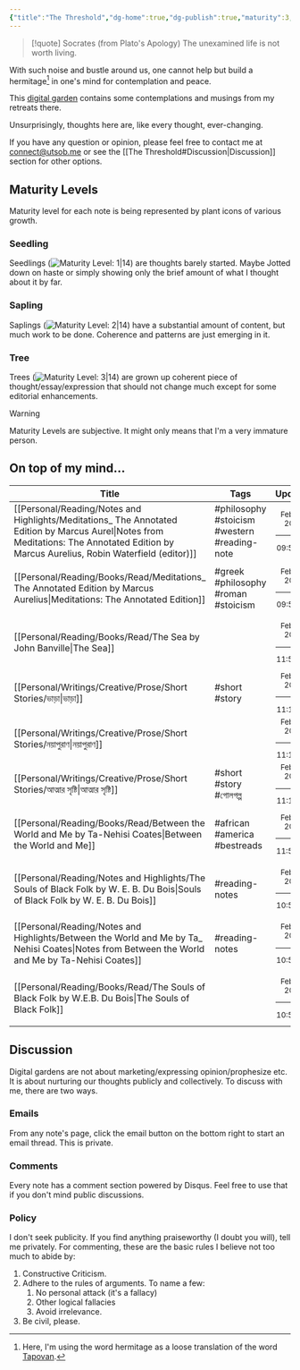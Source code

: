 ```yaml
---
{"title":"The Threshold","dg-home":true,"dg-publish":true,"maturity":3,"created":"2023-01-02T21:30:15+06:00","updated":"2023-02-09T13:02:17+06:00","dg-metatags":{"description":"Utsob's Digital Garden","og:description":"Utsob's Digital Garden"},"permalink":"/the-threshold/","metatags":{"description":"Utsob's Digital Garden","og:description":"Utsob's Digital Garden"},"tags":["gardenEntry"],"dgPassFrontmatter":true}
---
```


> [!quote] Socrates (from Plato's Apology)
> The unexamined life is not worth living.

With such noise and bustle around us, one cannot help but build a hermitage[^1] in one's mind for contemplation and peace.

This [digital garden](https://cagrimmett.com/notes/2020/11/08/what-are-digital-gardens/) contains some contemplations and musings from my retreats there.

Unsurprisingly, thoughts here are, like every thought, ever-changing.

If you have any question or opinion, please feel free to contact me at [connect@utsob.me](mailto:connect@utsob.me) or see the [[The Threshold#Discussion\|Discussion]] section for other options.

## Maturity Levels
Maturity level for each note is being represented by plant icons of various growth.

### Seedling
Seedlings (![Maturity Level: 1|14](https://hermitage.utsob.me/img/tree-1.svg)) are thoughts barely started. Maybe Jotted down on haste or simply showing only the brief amount of what I thought about it by far.

### Sapling
Saplings (![Maturity Level: 2|14](https://hermitage.utsob.me/img/tree-2.svg)) have a substantial amount of content, but much work to be done. Coherence and patterns are just emerging in it.

### Tree
Trees (![Maturity Level: 3|14](https://hermitage.utsob.me/img/tree-3.svg)) are grown up coherent piece of thought/essay/expression that should not change much except for some editorial enhancements.

> [!Warning] 
> Maturity Levels are subjective. It might only means that I'm a very immature person.


## On top of my mind…
| Title                                                                                                                                                                                        | Tags                                         | Updated                                                   | Created                                                   |
| -------------------------------------------------------------------------------------------------------------------------------------------------------------------------------------------- | -------------------------------------------- | --------------------------------------------------------- | --------------------------------------------------------- |
| [[Personal/Reading/Notes and Highlights/Meditations_ The Annotated Edition by Marcus Aurel\|Notes from Meditations: The Annotated Edition by Marcus Aurelius, Robin Waterfield (editor)]] | #philosophy #stoicism #western #reading-note | <center><small>Feb 12, 2023<hr/>09:55 PM</small></center> | <center><small>Feb 17, 2022<hr/>06:45 AM</small></center> |
| [[Personal/Reading/Books/Read/Meditations_ The Annotated Edition by Marcus Aurelius\|Meditations: The Annotated Edition]]                                                                 | #greek #philosophy #roman #stoicism          | <center><small>Feb 12, 2023<hr/>09:53 PM</small></center> | <center><small>Feb 07, 2022<hr/>12:00 AM</small></center> |
| [[Personal/Reading/Books/Read/The Sea by John Banville\|The Sea]]                                                                                                                         |                                              | <center><small>Feb 12, 2023<hr/>11:55 AM</small></center> | <center><small>Oct 06, 2022<hr/>12:00 AM</small></center> |
| [[Personal/Writings/Creative/Prose/Short Stories/ভাড়া\|ভাড়া]]                                                                                                                            | #short #story                                | <center><small>Feb 11, 2023<hr/>11:14 PM</small></center> | <center><small>Sep 22, 2021<hr/>06:27 PM</small></center> |
| [[Personal/Writings/Creative/Prose/Short Stories/নয়াপুরাণ\|নয়াপুরাণ]]                                                                                                                    |                                              | <center><small>Feb 11, 2023<hr/>11:13 PM</small></center> | <center><small>May 19, 2021<hr/>07:42 PM</small></center> |
| [[Personal/Writings/Creative/Prose/Short Stories/আত্মার সৃষ্টি\|আত্মার সৃষ্টি]]                                                                                                           | #short #story #গোলগল্প                       | <center><small>Feb 11, 2023<hr/>11:12 PM</small></center> | <center><small>Apr 12, 2020<hr/>05:30 PM</small></center> |
| [[Personal/Reading/Books/Read/Between the World and Me by Ta-Nehisi Coates\|Between the World and Me]]                                                                                    | #african #america #bestreads                 | <center><small>Feb 10, 2023<hr/>11:53 AM</small></center> | <center><small>Aug 03, 2019<hr/>12:00 AM</small></center> |
| [[Personal/Reading/Notes and Highlights/The Souls of Black Folk by W. E. B. Du Bois\|Souls of Black Folk by W. E. B. Du Bois]]                                                            | #reading-notes                               | <center><small>Feb 10, 2023<hr/>10:53 AM</small></center> | <center><small>Jul 06, 2019<hr/>12:00 AM</small></center> |
| [[Personal/Reading/Notes and Highlights/Between the World and Me by Ta_ Nehisi Coates\|Notes from Between the World and Me by Ta-Nehisi Coates]]                                          | #reading-notes                               | <center><small>Feb 10, 2023<hr/>10:53 AM</small></center> | <center><small>Aug 10, 2019<hr/>12:00 AM</small></center> |
| [[Personal/Reading/Books/Read/The Souls of Black Folk by W.E.B. Du Bois\|The Souls of Black Folk]]                                                                                        |                                              | <center><small>Feb 10, 2023<hr/>10:52 AM</small></center> | <center><small>Apr 20, 2019<hr/>12:00 AM</small></center> |

## Discussion
Digital gardens are not about marketing/expressing opinion/prophesize etc. It is about nurturing our thoughts publicly and collectively. To discuss with me, there are two ways.

### Emails
From any note's page, click the email button on the bottom right to start an email thread. This is private.

### Comments
Every note has a comment section powered by Disqus. Feel free to use that if you don't mind public discussions.

### Policy
I don't seek publicity. If you find anything praiseworthy (I doubt you will), tell me privately. For commenting, these are the basic rules I believe not too much to abide by:
1. Constructive Criticism.
2. Adhere to the rules of arguments. To name a few:
    1. No personal attack (it's a fallacy)
    2. Other logical fallacies
    3. Avoid irrelevance.
3. Be civil, please.

[^1]: Here, I'm using the word hermitage as a loose translation of the word [Tapovan](https://en.wikipedia.org/wiki/Tapovan).